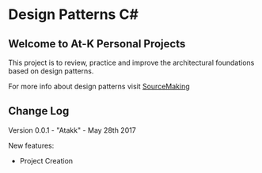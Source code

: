  Design Patterns C#
===================

Welcome to At-K Personal Projects
---------------------------------

This project is to review, practice and improve the architectural foundations based on design patterns.

For more info about design patterns visit [SourceMaking](https://sourcemaking.com/design_patterns)

Change Log
----------

Version 0.0.1 - "Atakk" - May 28th 2017

New features:

* Project Creation